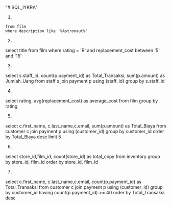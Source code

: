 "# SQL_IYKRA" 

1.
```select title
from film 
where description like '%Astronaut%'
```


2.
select title
from film 
where rating = 'R' and replacement_cost between '5' and '15'

3.
select s.staff_id, count(p.payment_id) as Total_Transaksi, sum(p.amount) as Jumlah_Uang
from staff s 
join payment p
using (staff_id)
group by s.staff_id

4.
select rating, avg(replacement_cost) as average_cost
from film
group by rating

5.
select c.first_name, c.last_name,c.email, sum(p.amount) as Total_Biaya
from customer c
join payment p
using (customer_id)
group by customer_id
order by Total_Biaya desc
limit 5

6.
select store_id,film_id, count(store_id) as total_copy
from inventory 
group by store_id, film_id
order by store_id, film_id

7.
select c.first_name, c.last_name,c.email, count(p.payment_id) as Total_Transaksi
from customer c
join payment p
using (customer_id)
group by customer_id
having count(p.payment_id) >= 40
order by Total_Transaksi desc

